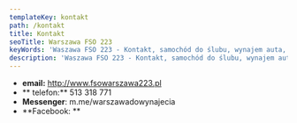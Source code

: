 ```yaml
---
templateKey: kontakt
path: /kontakt
title: Kontakt
seoTitle: Warszawa FSO 223
keyWords: 'Waszawa FSO 223 - Kontakt, samochód do ślubu, wynajem auta, ślub, okazje'
description: 'Waszawa FSO 223 - Kontakt, samochód do ślubu, wynajem auta, ślub, okazje'
---
```

* **email:** http://www.fsowarszawa223.pl
* ** telefon:** 513 318 771 
* **Messenger**: m.me/warszawadowynajecia
* **Facebook: **
